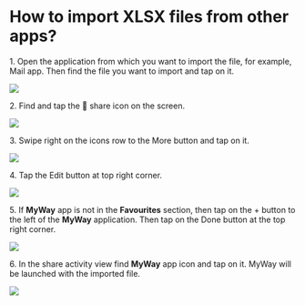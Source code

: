 # How to import XLSX files from other apps?

1\. Open the application from which you want to import the file, for example, Mail app. Then find the file you want to import and tap on it.

![](../.gitbook/assets/import\_step\_1.jpg)

2\. Find and tap the 􀈂 share icon on the screen.

![](../.gitbook/assets/import\_step\_2.jpg)

3\. Swipe right on the icons row to the More button and tap on it.

![](../.gitbook/assets/import\_step\_3.jpg)

4\. Tap the Edit button at top right corner.

![](../.gitbook/assets/import\_step\_4.jpg)

5\. If **MyWay** app is not in the **Favourites** section, then tap on the + button to the left of the **MyWay** application. Then tap on the Done button at the top right corner.

![](../.gitbook/assets/import\_step\_5.jpg)

6\. In the share activity view find **MyWay** app icon and tap on it. MyWay will be launched with the imported file.

![](../.gitbook/assets/import\_step\_6.jpg)
